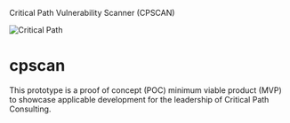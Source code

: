 Critical Path Vulnerability Scanner (CPSCAN)

![Critical Path](~/critical_path/cpscan/images/critical_path.jpg)

# cpscan
This prototype is a proof of concept (POC) minimum viable product (MVP) to showcase applicable development for the leadership of Critical Path Consulting.

